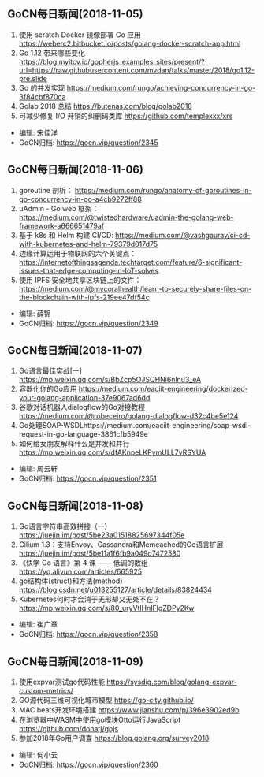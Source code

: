 ## GoCN每日新闻(2018-11-05)

1. 使用 scratch Docker 镜像部署 Go 应用 https://weberc2.bitbucket.io/posts/golang-docker-scratch-app.html
2. Go 1.12 带来哪些变化 https://blog.myitcv.io/gopherjs_examples_sites/present/?url=https://raw.githubusercontent.com/mvdan/talks/master/2018/go1.12-pre.slide
3. Go 的并发实现 https://medium.com/rungo/achieving-concurrency-in-go-3f84cbf870ca
4. Golab 2018 总结 https://butenas.com/blog/golab2018
5. 可减少修复 I/O 开销的纠删码类库 https://github.com/templexxx/xrs

- 编辑: 宋佳洋 
- GoCN归档: https://gocn.vip/question/2345


## GoCN每日新闻(2018-11-06)

1. goroutine 剖析： https://medium.com/rungo/anatomy-of-goroutines-in-go-concurrency-in-go-a4cb9272ff88
2. uAdmin - Go web 框架：https://medium.com/@twistedhardware/uadmin-the-golang-web-framework-a666651479af
3. 基于 k8s 和 Helm 构建 CI/CD: https://medium.com/@vashgaurav/ci-cd-with-kubernetes-and-helm-79379d017d75
4. 边缘计算运用于物联网的六个关键点：https://internetofthingsagenda.techtarget.com/feature/6-significant-issues-that-edge-computing-in-IoT-solves
5. 使用 IPFS 安全地共享区块链上的文件：https://medium.com/@mycoralhealth/learn-to-securely-share-files-on-the-blockchain-with-ipfs-219ee47df54c

- 编辑: 薛锦
- GoCN归档:  https://gocn.vip/question/2349


## GoCN每日新闻(2018-11-07)

1. Go语言最佳实战[一] https://mp.weixin.qq.com/s/BbZcp5OJSQHNi6nlnu3_eA
2. 容器化你的Go应用 https://medium.com/eaciit-engineering/dockerized-your-golang-application-37e9067ad6dd
3. 谷歌对话机器人dialogflow的Go对接教程 https://medium.com/@robeceiro/golang-dialogflow-d32c4be5e124
4. Go处理SOAP-WSDLhttps://medium.com/eaciit-engineering/soap-wsdl-request-in-go-language-3861cfb5949e
5. 如何给女朋友解释什么是并发和并行 https://mp.weixin.qq.com/s/dfAKnpeLKPymULL7vRSYUA

- 编辑: 周云轩
- GoCN归档:  https://gocn.vip/question/2351


## GoCN每日新闻(2018-11-08)

1. Go语言字符串高效拼接（一）  https://juejin.im/post/5be23a01518825697344f05e
2. Cilium 1.3：支持Envoy、Cassandra和Memcached的Go语言扩展 https://juejin.im/post/5be11a1f6fb9a049d7472580
3. 《快学 Go 语言》第 4 课 —— 低调的数组   https://yq.aliyun.com/articles/665925
4. go结构体(struct)和方法(method)  https://blog.csdn.net/u013255127/article/details/83824434
5. Kubernetes何时才会消于无形却又无处不在？ https://mp.weixin.qq.com/s/80_uryVtlHnIFlgZDPy2Kw

- 编辑: 崔广章
- GoCN归档:  https://gocn.vip/question/2358


## GoCN每日新闻(2018-11-09)

1. 使用expvar测试go代码性能 https://sysdig.com/blog/golang-expvar-custom-metrics/
2. GO源代码三维可视化城市模型 https://go-city.github.io/
3. MAC beats开发环境搭建 https://www.jianshu.com/p/396e3902ed9b
4. 在浏览器中WASM中使用go模块Otto运行JavaScript https://github.com/donatj/gojs
5. 参加2018年Go用户调查 https://blog.golang.org/survey2018

- 编辑: 何小云
- GoCN归档: https://gocn.vip/question/2360
